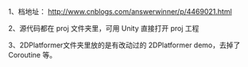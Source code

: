 1、档地址：
http://www.cnblogs.com/answerwinner/p/4469021.html

2、源代码都在 proj 文件夹里，可用 Unity 直接打开 proj 工程

3、2DPlatformer文件夹里放的是有改动过的 2DPlatformer demo，去掉了 Coroutine 等。
